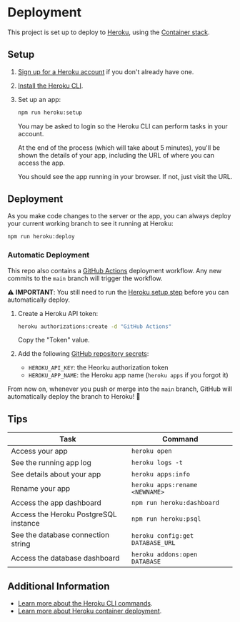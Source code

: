 # Deployment

This project is set up to deploy to [Heroku][], using the [Container stack][].

## Setup

1. [Sign up for a Heroku account][sign up] if you don't already have one.
1. [Install the Heroku CLI][cli].
1. Set up an app:

   ```sh
   npm run heroku:setup
   ```

   You may be asked to login so the Heroku CLI can perform tasks in your
   account.

   At the end of the process (which will take about 5 minutes), you'll be shown
   the details of your app, including the URL of where you can access the app.

   You should see the app running in your browser. If not, just visit the URL.

## Deployment

As you make code changes to the server or the app, you can always deploy your
current working branch to see it running at Heroku:

```sh
npm run heroku:deploy
```

### Automatic Deployment

This repo also contains a [GitHub Actions][] deployment workflow. Any new commits
to the `main` branch will trigger the workflow.

⚠️ **IMPORTANT**: You still need to run the [Heroku setup step](#setup) before
you can automatically deploy.

1. Create a Heroku API token:

   ```sh
   heroku authorizations:create -d "GitHub Actions"
   ```

   Copy the "Token" value.

1. Add the following [GitHub repository secrets][repo-secrets]:
   -  `HEROKU_API_KEY`: the Heorku authorization token
   -  `HEROKU_APP_NAME`: the Heroku app name (`heroku apps` if you forgot it)

From now on, whenever you push or merge into the `main` branch, GitHub will
automatically deploy the branch to Heroku! 🙌

## Tips

| Task                                  | Command                          |
| ------------------------------------- | -------------------------------- |
| Access your app                       | `heroku open`                    |
| See the running app log               | `heroku logs -t`                 |
| See details about your app            | `heroku apps:info`               |
| Rename your app                       | `heroku apps:rename <NEWNAME>`   |
| Access the app dashboard              | `npm run heroku:dashboard`       |
| Access the Heroku PostgreSQL instance | `npm run heroku:psql`            |
| See the database connection string    | `heroku config:get DATABASE_URL` |
| Access the database dashboard         | `heroku addons:open DATABASE`    |

## Additional Information

-  [Learn more about the Heroku CLI commands][cli-commands].
-  [Learn more about Heroku container deployment][container-deploy].

[cli-commands]: https://devcenter.heroku.com/articles/heroku-cli-commands
[cli]: https://devcenter.heroku.com/articles/heroku-cli
[container stack]: https://devcenter.heroku.com/articles/stack
[container-deploy]: https://devcenter.heroku.com/articles/build-docker-images-heroku-yml
[github actions]: https://docs.github.com/en/actions
[heroku]: https://www.heroku.com
[repo-secrets]: https://docs.github.com/en/actions/reference/encrypted-secrets#creating-encrypted-secrets-for-a-repository
[sign up]: https://signup.heroku.com
